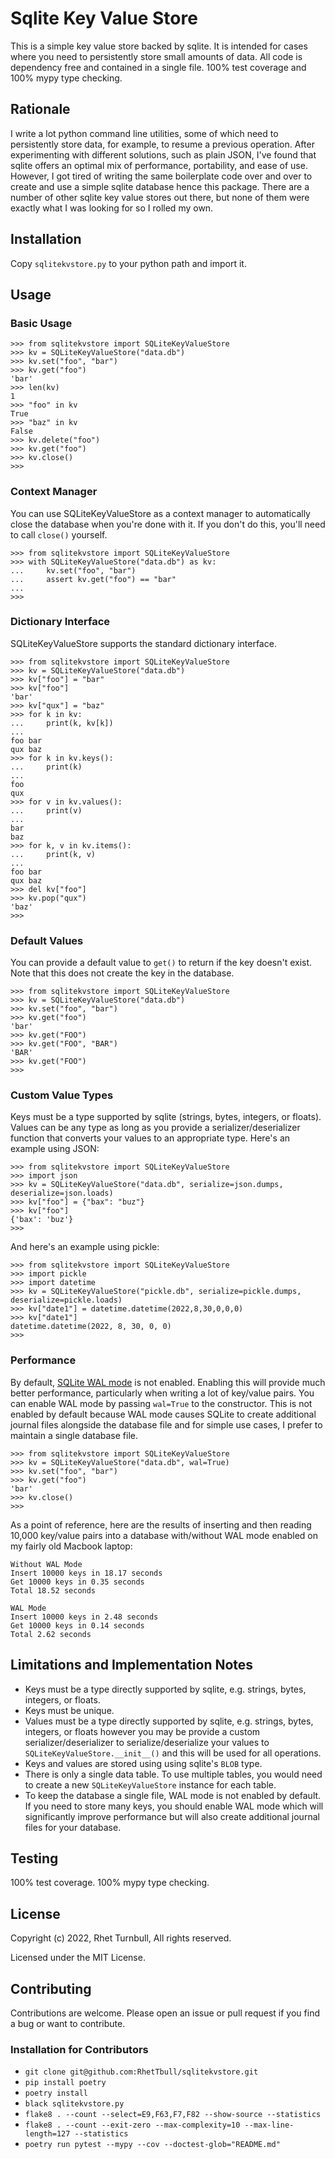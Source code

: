 # Sqlite Key Value Store

This is a simple key value store backed by sqlite. It is intended for cases where you need to persistently store small amounts of data. All code is dependency free and contained in a single file.  100% test coverage and 100% mypy type checking.

## Rationale

I write a lot python command line utilities, some of which need to persistently store data, for example, to resume a previous operation. After experimenting with different solutions, such as plain JSON, I've found that sqlite offers an optimal mix of performance, portability, and ease of use. However, I got tired of writing the same boilerplate code over and over to create and use a simple sqlite database hence this package. There are a number of other sqlite key value stores out there, but none of them were exactly what I was looking for so I rolled my own.

## Installation

Copy `sqlitekvstore.py` to your python path and import it.

## Usage

### Basic Usage

```pycon
>>> from sqlitekvstore import SQLiteKeyValueStore
>>> kv = SQLiteKeyValueStore("data.db")
>>> kv.set("foo", "bar")
>>> kv.get("foo")
'bar'
>>> len(kv)
1
>>> "foo" in kv
True
>>> "baz" in kv
False
>>> kv.delete("foo")
>>> kv.get("foo")
>>> kv.close()
>>>
```

### Context Manager

You can use SQLiteKeyValueStore as a context manager to automatically close the database when you're done with it. If you don't do this, you'll need to call `close()` yourself.

```pycon
>>> from sqlitekvstore import SQLiteKeyValueStore
>>> with SQLiteKeyValueStore("data.db") as kv:
...     kv.set("foo", "bar")
...     assert kv.get("foo") == "bar"
...
>>>
```

### Dictionary Interface

SQLiteKeyValueStore supports the standard dictionary interface.

```pycon
>>> from sqlitekvstore import SQLiteKeyValueStore
>>> kv = SQLiteKeyValueStore("data.db")
>>> kv["foo"] = "bar"
>>> kv["foo"]
'bar'
>>> kv["qux"] = "baz"
>>> for k in kv:
...     print(k, kv[k])
...
foo bar
qux baz
>>> for k in kv.keys():
...     print(k)
...
foo
qux
>>> for v in kv.values():
...     print(v)
...
bar
baz
>>> for k, v in kv.items():
...     print(k, v)
...
foo bar
qux baz
>>> del kv["foo"]
>>> kv.pop("qux")
'baz'
>>>
```

### Default Values

You can provide a default value to `get()` to return if the key doesn't exist. Note that this does not create the key in the database.

```pycon
>>> from sqlitekvstore import SQLiteKeyValueStore
>>> kv = SQLiteKeyValueStore("data.db")
>>> kv.set("foo", "bar")
>>> kv.get("foo")
'bar'
>>> kv.get("FOO")
>>> kv.get("FOO", "BAR")
'BAR'
>>> kv.get("FOO")
>>>
```

### Custom Value Types

Keys must be a type supported by sqlite (strings, bytes, integers, or floats). Values can be any type as long as you provide a serializer/deserializer function that converts your values to an appropriate type. Here's an example using JSON:

```pycon
>>> from sqlitekvstore import SQLiteKeyValueStore
>>> import json
>>> kv = SQLiteKeyValueStore("data.db", serialize=json.dumps, deserialize=json.loads)
>>> kv["foo"] = {"bax": "buz"}
>>> kv["foo"]
{'bax': 'buz'}
>>>
```

And here's an example using pickle:

```pycon
>>> from sqlitekvstore import SQLiteKeyValueStore
>>> import pickle
>>> import datetime
>>> kv = SQLiteKeyValueStore("pickle.db", serialize=pickle.dumps, deserialize=pickle.loads)
>>> kv["date1"] = datetime.datetime(2022,8,30,0,0,0)
>>> kv["date1"]
datetime.datetime(2022, 8, 30, 0, 0)
>>>
```

### Performance

By default, [SQLite WAL mode](https://www.sqlite.org/wal.html) is not enabled. Enabling this will provide much better performance, particularly when writing a lot of key/value pairs.  You can enable WAL mode by passing `wal=True` to the constructor.  This is not enabled by default because WAL mode causes SQLite to create additional journal files alongside the database file and for simple use cases, I prefer to maintain a single database file.

```pycon
>>> from sqlitekvstore import SQLiteKeyValueStore
>>> kv = SQLiteKeyValueStore("data.db", wal=True)
>>> kv.set("foo", "bar")
>>> kv.get("foo")
'bar'
>>> kv.close()
>>>
```

As a point of reference, here are the results of inserting and then reading 10,000 key/value pairs into a database with/without WAL mode enabled on my fairly old Macbook laptop:

    Without WAL Mode
    Insert 10000 keys in 18.17 seconds
    Get 10000 keys in 0.35 seconds
    Total 18.52 seconds

    WAL Mode
    Insert 10000 keys in 2.48 seconds
    Get 10000 keys in 0.14 seconds
    Total 2.62 seconds

## Limitations and Implementation Notes

* Keys must be a type directly supported by sqlite, e.g. strings, bytes, integers, or floats.
* Keys must be unique.
* Values must be a type directly supported by sqlite, e.g. strings, bytes, integers, or floats however you may be provide a custom serializer/deserializer to serialize/deserialize your values to `SQLiteKeyValueStore.__init__()` and this will be used for all operations.
* Keys and values are stored using using sqlite's `BLOB` type.
* There is only a single data table.  To use multiple tables, you would need to create a new `SQLiteKeyValueStore` instance for each table.
* To keep the database a single file, WAL mode is not enabled by default. If you need to store many keys, you should enable WAL mode which will significantly improve performance but will also create additional journal files for your database.

## Testing

100% test coverage. 100% mypy type checking.

## License

Copyright (c) 2022, Rhet Turnbull, All rights reserved.

Licensed under the MIT License.

## Contributing

Contributions are welcome. Please open an issue or pull request if you find a bug or want to contribute.

### Installation for Contributors

* `git clone git@github.com:RhetTbull/sqlitekvstore.git`
* `pip install poetry`
* `poetry install`
* `black sqlitekvstore.py`
* `flake8 . --count --select=E9,F63,F7,F82 --show-source --statistics`
* `flake8 . --count --exit-zero --max-complexity=10 --max-line-length=127 --statistics`
* `poetry run pytest --mypy --cov --doctest-glob="README.md"`
